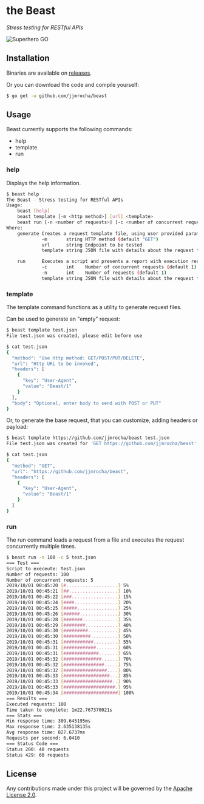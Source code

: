 the Beast
=========
*Stress testing for RESTful APIs*

![Superhero GO](https://github.com/egonelbre/gophers/blob/master/vector/superhero/lifting-1TB.svg)

## Installation
Binaries are available on [releases](https://github.com/jjmrocha/beast/releases).

Or you can download the code and compile yourself:
```sh
$ go get -u github.com/jjmrocha/beast
```

## Usage
Beast currently supports the following commands:
* help
* template
* run

### help
Displays the help information.

```sh
$ beast help
The Beast - Stress testing for RESTful APIs
Usage:
	beast [help]
	beast template [-m <http method>] [url] <template>
	beast run [-n <number of requests>] [-c <number of concurrent requests>] <template>
Where:
	generate Creates a request template file, using user provided parameters
	         -m       string HTTP method (default "GET")
	         url      string Endpoint to be tested
	         template string JSON file with details about the request to test

	run      Executes a script and presents a report with execution results
	         -c       int    Number of concurrent requests (default 1)
	         -n       int    Number of requests (default 1)
	         template string JSON file with details about the request to test
```

### template
The template command functions as a utility to generate request files.

Can be used to generate an "empty" request:
```sh
$ beast template test.json                                                        
File test.json was created, please edit before use

$ cat test.json
{
  "method": "Use Http method: GET/POST/PUT/DELETE",
  "url": "Http URL to be invoked",
  "headers": [
    {
      "key": "User-Agent",
      "value": "Beast/1"
    }
  ],
  "body": "Optional, enter body to send with POST or PUT"
}
```

Or, to generate the base request, that you can customize, adding headers or payload:
```sh
$ beast template https://github.com/jjmrocha/beast test.json
File test.json was created for 'GET https://github.com/jjmrocha/beast'

$ cat test.json
{
  "method": "GET",
  "url": "https://github.com/jjmrocha/beast",
  "headers": [
    {
      "key": "User-Agent",
      "value": "Beast/1"
    }
  ]
}
```

### run
The run command loads a request from a file and executes the request concurrently multiple times.

```sh
$ beast run -n 100 -c 5 test.json
=== Test ===
Script to execeute: test.json
Number of requests: 100
Number of concurrent requests: 5
2019/10/01 00:45:20 [#...................] 5%
2019/10/01 00:45:21 [##..................] 10%
2019/10/01 00:45:22 [###.................] 15%
2019/10/01 00:45:24 [####................] 20%
2019/10/01 00:45:25 [#####...............] 25%
2019/10/01 00:45:26 [######..............] 30%
2019/10/01 00:45:28 [#######.............] 35%
2019/10/01 00:45:29 [########............] 40%
2019/10/01 00:45:30 [#########...........] 45%
2019/10/01 00:45:30 [##########..........] 50%
2019/10/01 00:45:31 [###########.........] 55%
2019/10/01 00:45:31 [############........] 60%
2019/10/01 00:45:31 [#############.......] 65%
2019/10/01 00:45:32 [##############......] 70%
2019/10/01 00:45:32 [###############.....] 75%
2019/10/01 00:45:32 [################....] 80%
2019/10/01 00:45:33 [#################...] 85%
2019/10/01 00:45:33 [##################..] 90%
2019/10/01 00:45:33 [###################.] 95%
2019/10/01 00:45:34 [####################] 100%
=== Results ===
Executed requests: 100
Time taken to complete: 1m22.767370021s
=== Stats ===
Min response time: 309.645195ms
Max response time: 2.635138135s
Avg response time: 827.6737ms
Requests per second: 6.0410
=== Status Code ===
Status 200: 40 requests
Status 429: 60 requests
```

## License
Any contributions made under this project will be governed by the [Apache License 2.0](./LICENSE.md).
